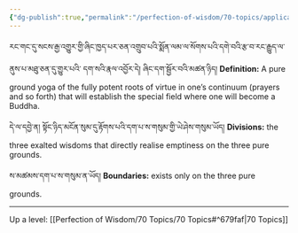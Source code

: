 ```yaml
---
{"dg-publish":true,"permalink":"/perfection-of-wisdom/70-topics/application-of-pure-land/"}
---
```


རང་གང་དུ་སངས་རྒྱ་འགྱུར་གྱི་ཞིང་ཁྱད་པར་ཅན་འགྲུབ་པའི་སྨོན་ལམ་ལ་སོགས་པའི་དགེ་བའི་རྩ་བ་རང་རྒྱུད་ལ་ནུས་པ་མཐུ་ཅན་དུ་གྱུར་པའི་
དག་སའི་རྣལ་འབྱོར་དེ། ཞིང་དག་སྦྱོར་བའི་མཚན་ཉིད།
**Definition:** A pure ground yoga of the fully potent roots of virtue in one’s continuum (prayers and so forth) that will establish the special field where one will become a Buddha.

དེ་ལ་དབྱེ་ན། སྟོང་ཉིད་མངོན་སུམ་དུ་རྟོགས་པའི་དག་པ་ས་གསུམ་གྱི་ཡེ་ཤེས་གསུམ་ཡོད།
**Divisions:** the three exalted wisdoms that directly realise emptiness on the three pure grounds.

ས་མཚམས་དག་པ་ས་གསུམ་ན་ཡོད།
**Boundaries:** exists only on the three pure grounds.

---
Up a level: [[Perfection of Wisdom/70 Topics/70 Topics#^679faf\|70 Topics]]